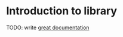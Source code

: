 # Introduction to library

TODO: write [great documentation](http://jacobian.org/writing/what-to-write/)
